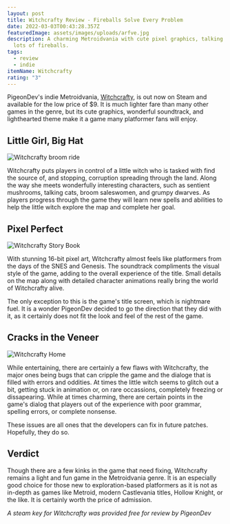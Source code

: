 ```yaml
---
layout: post
title: Witchcrafty Review - Fireballs Solve Every Problem
date: 2022-03-03T00:43:28.357Z
featuredImage: assets/images/uploads/arfve.jpg
description: A charming Metroidvania with cute pixel graphics, talking cats, and
  lots of fireballs.
tags:
  - review
  - indie
itemName: Witchcrafty
rating: "3"
---
```

PigeonDev's indie Metroidvania, [Witchcrafty](https://store.steampowered.com/app/1122280/Witchcrafty/), is out now on Steam and available for the low price of $9. It is much lighter fare than many other games in the genre, but its cute graphics, wonderful soundtrack, and lighthearted theme make it a game many platformer fans will enjoy.

## Little Girl, Big Hat

![Witchcrafty broom ride](assets/images/uploads/sc6yll.jpg)

Witchcrafty puts players in control of a little witch who is tasked with find the source of, and stopping, corruption spreading through the land. Along the way she meets wonderfully interesting characters, such as sentient mushrooms, talking cats, broom saleswomen, and grumpy dwarves. As players progress through the game they will learn new spells and abilities to help the little witch explore the map and complete her goal.

## Pixel Perfect

![Witchcrafty Story Book](assets/images/uploads/sc6ylo.jpg)

With stunning 16-bit pixel art, Witchcrafty almost feels like platformers from the days of the SNES and Genesis. The soundtrack compliments the visual style of the game, adding to the overall experience of the title. Small details on the map along with detailed character animations really bring the world of Witchcrafty alive.

The only exception to this is the game's title screen, which is nightmare fuel. It is a wonder PigeonDev decided to go the direction that they did with it, as it certainly does not fit the look and feel of the rest of the game.

## Cracks in the Veneer

![Witchcrafty Home](assets/images/uploads/sc6ylm.jpg)

While entertaining, there are certainly a few flaws with Witchcrafty, the major ones being bugs that can cripple the game and the dialoge that is filled with errors and oddities. At times the little witch seems to glitch out a bit, getting stuck in animation or, on rare occassions, completely freezing or dissapearing. While at times charming, there are certain points in the game's dialog that players out of the experience with poor grammar, spelling errors, or complete nonsense.

These issues are all ones that the developers can fix in future patches. Hopefully, they do so.

## Verdict

Though there are a few kinks in the game that need fixing, Witchcrafty remains a light and fun game in the Metroidvania genre. It is an especially good choice for those new to exploration-based platformers as it is not as in-depth as games like Metroid, modern Castlevania titles, Hollow Knight, or the like. It is certainly worth the price of admission.

*A steam key for Witchcrafty was provided free for review by PigeonDev*